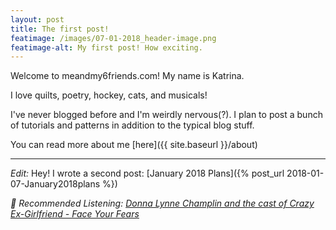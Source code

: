 ```yaml
---
layout: post
title: The first post!
featimage: /images/07-01-2018_header-image.png
featimage-alt: My first post! How exciting.
---
```

Welcome to meandmy6friends.com! My name is Katrina.

I love quilts, poetry, hockey, cats, and musicals!

I've never blogged before and I'm weirdly nervous(?). I plan to post a bunch of tutorials and patterns in addition to the typical blog stuff.

You can read more about me [here]({{ site.baseurl }}/about)

***

_Edit:_ Hey! I wrote a second post: [January 2018 Plans]({% post_url 2018-01-07-January2018plans %})

<i>🎵 Recommended Listening: [Donna Lynne Champlin and the cast of Crazy Ex-Girlfriend  - Face Your Fears](https://www.youtube.com/watch?v=DrytvZc5Tew)</i>
